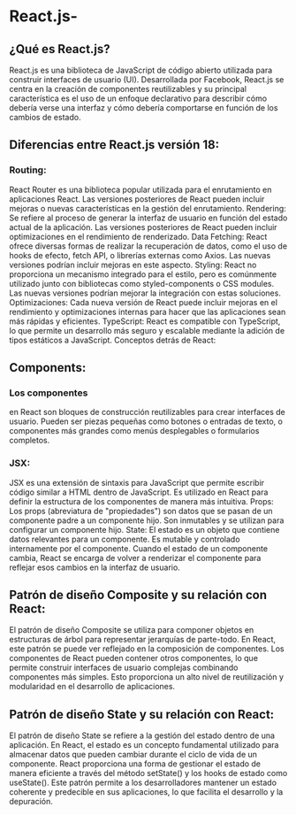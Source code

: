 # React.js-

## ¿Qué es React.js?

React.js es una biblioteca de JavaScript de código abierto utilizada para construir interfaces de usuario (UI). Desarrollada por Facebook, React.js se centra en la creación de componentes reutilizables y su principal característica es el uso de un enfoque declarativo para describir cómo debería verse una interfaz y cómo debería comportarse en función de los cambios de estado.

## Diferencias entre React.js versión 18:

### Routing:
React Router es una biblioteca popular utilizada para el enrutamiento en aplicaciones React. Las versiones posteriores de React pueden incluir mejoras o nuevas características en la gestión del enrutamiento.
Rendering: Se refiere al proceso de generar la interfaz de usuario en función del estado actual de la aplicación. Las versiones posteriores de React pueden incluir optimizaciones en el rendimiento de renderizado.
Data Fetching: React ofrece diversas formas de realizar la recuperación de datos, como el uso de hooks de efecto, fetch API, o librerías externas como Axios. Las nuevas versiones podrían incluir mejoras en este aspecto.
Styling: React no proporciona un mecanismo integrado para el estilo, pero es comúnmente utilizado junto con bibliotecas como styled-components o CSS modules. Las nuevas versiones podrían mejorar la integración con estas soluciones.
Optimizaciones: Cada nueva versión de React puede incluir mejoras en el rendimiento y optimizaciones internas para hacer que las aplicaciones sean más rápidas y eficientes.
TypeScript: React es compatible con TypeScript, lo que permite un desarrollo más seguro y escalable mediante la adición de tipos estáticos a JavaScript.
Conceptos detrás de React:

## Components:
### Los componentes
en React son bloques de construcción reutilizables para crear interfaces de usuario. Pueden ser piezas pequeñas como botones o entradas de texto, o componentes más grandes como menús desplegables o formularios completos.
### JSX: 
JSX es una extensión de sintaxis para JavaScript que permite escribir código similar a HTML dentro de JavaScript. Es utilizado en React para definir la estructura de los componentes de manera más intuitiva.
Props: Los props (abreviatura de "propiedades") son datos que se pasan de un componente padre a un componente hijo. Son inmutables y se utilizan para configurar un componente hijo.
State: El estado es un objeto que contiene datos relevantes para un componente. Es mutable y controlado internamente por el componente. Cuando el estado de un componente cambia, React se encarga de volver a renderizar el componente para reflejar esos cambios en la interfaz de usuario.

## Patrón de diseño Composite y su relación con React:

El patrón de diseño Composite se utiliza para componer objetos en estructuras de árbol para representar jerarquías de parte-todo. En React, este patrón se puede ver reflejado en la composición de componentes. Los componentes de React pueden contener otros componentes, lo que permite construir interfaces de usuario complejas combinando componentes más simples. Esto proporciona un alto nivel de reutilización y modularidad en el desarrollo de aplicaciones.

## Patrón de diseño State y su relación con React:

El patrón de diseño State se refiere a la gestión del estado dentro de una aplicación. En React, el estado es un concepto fundamental utilizado para almacenar datos que pueden cambiar durante el ciclo de vida de un componente. React proporciona una forma de gestionar el estado de manera eficiente a través del método setState() y los hooks de estado como useState(). Este patrón permite a los desarrolladores mantener un estado coherente y predecible en sus aplicaciones, lo que facilita el desarrollo y la depuración.
